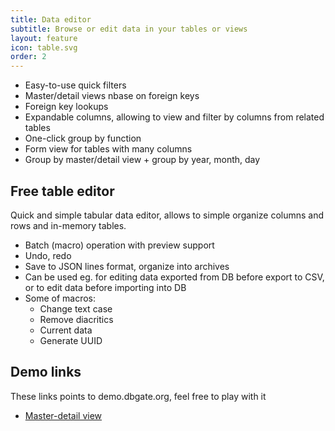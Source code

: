```yaml
---
title: Data editor
subtitle: Browse or edit data in your tables or views
layout: feature
icon: table.svg
order: 2
---
```


* Easy-to-use quick filters
* Master/detail views nbase on foreign keys
* Foreign key lookups
* Expandable columns, allowing to view and filter by columns from related tables
* One-click group by function
* Form view for tables with many columns
* Group by master/detail view + group by year, month, day

## Free table editor

Quick and simple tabular data editor, allows to simple organize columns and rows and in-memory tables.

* Batch (macro) operation with preview support
* Undo, redo
* Save to JSON lines format, organize into archives
* Can be used eg. for editing data exported from DB before export to CSV, or to edit data before importing into DB
* Some of macros:
  * Change text case
  * Remove diacritics
  * Current data  
  * Generate UUID

## Demo links
These links points to demo.dbgate.org, feel free to play with it
* [Master-detail view](https://demo.dbgate.org/#favorite=master-detail)
